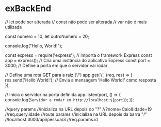 # exBackEnd
// let pode ser alterada
// const não pode ser alterada
// var não é mais utilizada

const numero = 10;
let outroNumero = 20;

console.log("Hello, World!");

const express = require('express'); // Importa o framework Express
const app = express(); // Cria uma instância do aplicativo Express
const port = 3000; // Define a porta em que o servidor vai rodar

// Define uma rota GET para a raiz ('/')
app.get('/', (req, res) => {
  res.send('Hello World!'); // Envia a mensagem 'Hello World!' como resposta
});

// Inicia o servidor na porta definida
app.listen(port, () => {
console.log(`Servidor a rodar em http://localhost:${port}`);
});



//query params
    //inicializa na URL depois do "?"
    //?nome=Caio&idade=19
    //req.query.idade
    //route params
    //inicializa na URL depois da barra "/"
    //localhost:3000/api/pessoa/3
    //req.params.id